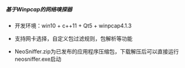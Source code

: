 ##### 基于Winpcap的网络嗅探器
* 开发环境：win10 + c++11 + Qt5 + winpcap4.1.3

* 支持网卡选择，自定义包过滤规则，包解析等功能

* NeoSniffer.zip为已发布的应用程序压缩包，下载解压后可以直接运行neosniffer.exe启动